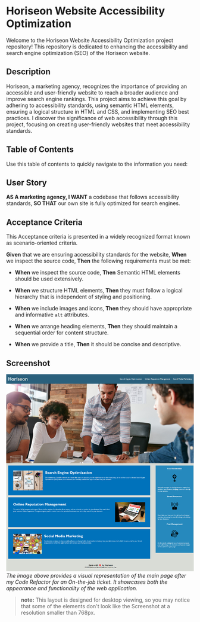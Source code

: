# Horiseon Website Accessibility Optimization

Welcome to the Horiseon Website Accessibility Optimization project repository! This repository is dedicated to enhancing the accessibility and search engine optimization (SEO) of the Horiseon website.


## Description

Horiseon, a marketing agency, recognizes the importance of providing an accessible and user-friendly website to reach a broader audience and improve search engine rankings. This project aims to achieve this goal by adhering to accessibility standards, using semantic HTML elements, ensuring a logical structure in HTML and CSS, and implementing SEO best practices. I discover the significance of web accessibility through this project, focusing on creating user-friendly websites that meet accessibility standards.


## Table of Contents

Use this table of contents to quickly navigate to the information you need:


## User Story

**AS A marketing agency, I WANT** a codebase that follows accessibility standards, **SO THAT** our own site is fully optimized for search engines.

## Acceptance Criteria

This Acceptance criteria is presented in a widely recognized format known as scenario-oriented criteria.

**Given** that we are ensuring accessibility standards for the website,
**When** we inspect the source code,
**Then** the following requirements must be met:

- **When** we inspect the source code, 
**Then** Semantic HTML elements should be used extensively.

- **When** we structure HTML elements,
**Then** they must follow a logical hierarchy that is independent of styling and positioning.

- **When** we include images and icons,
**Then** they should have appropriate and informative `alt` attributes.

- **When** we arrange heading elements,
**Then** they should maintain a sequential order for content structure.

- **When** we provide a title,
**Then** it should be concise and descriptive.

## Screenshot

![Website Screenshot](./assets/images/horiseon-website-screenshot.png)
*The image above provides a visual representation of the main page after my Code Refactor for an On-the-job ticket. It showcases both the appearance and functionality of the web application.*

> **note:** This layout is designed for desktop viewing, so you may notice that some of the elements don't look like the Screenshot at a resolution smaller than 768px. 



